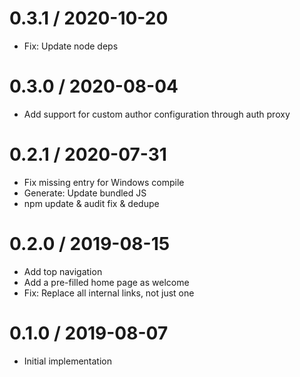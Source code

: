 # 0.3.1 / 2020-10-20

  * Fix: Update node deps

# 0.3.0 / 2020-08-04

  * Add support for custom author configuration through auth proxy

# 0.2.1 / 2020-07-31

  * Fix missing entry for Windows compile
  * Generate: Update bundled JS
  * npm update & audit fix & dedupe

# 0.2.0 / 2019-08-15

  * Add top navigation
  * Add a pre-filled home page as welcome
  * Fix: Replace all internal links, not just one

# 0.1.0 / 2019-08-07

  * Initial implementation